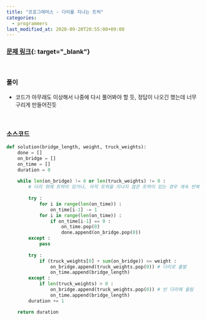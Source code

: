 ```yaml
---
title: "프로그래머스 - 다리를 지나는 트럭"
categories: 
  - programmers
last_modified_at: 2020-09-20T20:55:00+09:00
---
```


### [<u>문제 링크</u>](https://programmers.co.kr/learn/courses/30/lessons/42583){: target="_blank"}
<br/>


### 풀이
- 코드가 아무래도 이상해서 나중에 다시 풀어봐야 할 듯, 정답이 나오긴 했는데 너무 구리게 만들어진듯

<br/>

### 소스코드
```python
def solution(bridge_length, weight, truck_weights):
    done = []
    on_bridge = []
    on_time = []
    duration = 0
    
    while len(on_bridge) != 0 or len(truck_weights) != 0 :
        # 다리 위에 트럭이 있거나, 아직 트럭을 지나지 않은 트럭이 있는 경우 계속 반복함
        
        try :
            for i in range(len(on_time)) :
                on_time[i-1] -= 1
            for i in range(len(on_time)) :
                if on_time[i-1] == 0 :
                    on_time.pop(0)
                    done.append(on_bridge.pop(0))
        except :
            pass
        
        try :
            if (truck_weights[0] + sum(on_bridge)) <= weight :
                on_bridge.append(truck_weights.pop(0)) # 다리로 출발
                on_time.append(bridge_length)
        except :
            if len(truck_weights) > 0 :
                on_bridge.append(truck_weights.pop(0)) # 빈 다리에 올림
                on_time.append(bridge_length)
        duration += 1

    return duration
```




